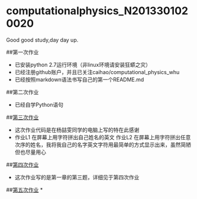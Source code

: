 # computationalphysics_N2013301020020
Good good study,day day up.

##第一次作业
*  已安装python 2.7运行环境（非linux环境请安装狂蟒之灾）
*  已经注册github账户，并且已关注caihao/computational_physics_whu
*  已经按照markdown语法书写自己的第一个README.md

##第二次作业
*  已经自学Python语句

##[第三次作业](https://raw.githubusercontent.com/SaraXW/computationalphysics_N2013301020020/master/xw.py)
*  这次作业代码是在杨喆雯同学的电脑上写的特在此感谢
*  作业L1 在屏幕上用字符拼出自己姓名的英文 作业L2 在屏幕上用字符拼出任意次序的姓名，我将我自己的名字英文字符用最简单的方式显示出来，虽然简陋但也尽量用心

##[第四次作业](https://www.zybuluo.com/Saraxw/note/413540)
*  这次作业写的是第一章的第三题，详细见于第四次作业

##[第五次作业]()
*  
